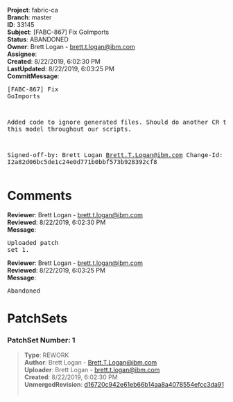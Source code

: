 <strong>Project</strong>: fabric-ca<br><strong>Branch</strong>: master<br><strong>ID</strong>: 33145<br><strong>Subject</strong>: [FABC-867] Fix GoImports<br><strong>Status</strong>: ABANDONED<br><strong>Owner</strong>: Brett Logan - brett.t.logan@ibm.com<br><strong>Assignee</strong>:<br><strong>Created</strong>: 8/22/2019, 6:02:30 PM<br><strong>LastUpdated</strong>: 8/22/2019, 6:03:25 PM<br><strong>CommitMessage</strong>:<br><pre>[FABC-867] Fix GoImports

Added code to ignore generated files. Should do another
CR to use this model throughout our scripts.

Signed-off-by: Brett Logan <Brett.T.Logan@ibm.com>
Change-Id: I2a82d06bc5de1c24e0d771b0bbf573b928392cf8
</pre><h1>Comments</h1><strong>Reviewer</strong>: Brett Logan - brett.t.logan@ibm.com<br><strong>Reviewed</strong>: 8/22/2019, 6:02:30 PM<br><strong>Message</strong>: <pre>Uploaded patch set 1.</pre><strong>Reviewer</strong>: Brett Logan - brett.t.logan@ibm.com<br><strong>Reviewed</strong>: 8/22/2019, 6:03:25 PM<br><strong>Message</strong>: <pre>Abandoned</pre><h1>PatchSets</h1><h3>PatchSet Number: 1</h3><blockquote><strong>Type</strong>: REWORK<br><strong>Author</strong>: Brett Logan - Brett.T.Logan@ibm.com<br><strong>Uploader</strong>: Brett Logan - brett.t.logan@ibm.com<br><strong>Created</strong>: 8/22/2019, 6:02:30 PM<br><strong>UnmergedRevision</strong>: [d16720c942e61eb66b14aa8a4078554efcc3da91](https://github.com/hyperledger-gerrit-archive/fabric-ca/commit/d16720c942e61eb66b14aa8a4078554efcc3da91)<br><br></blockquote>